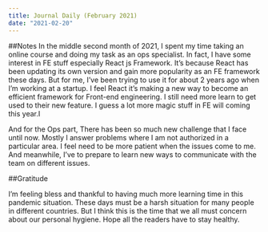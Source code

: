 ```yaml
---
title: Journal Daily (February 2021)
date: "2021-02-20"
---
```


##Notes
In the middle second month of 2021, I spent my time taking an online course and doing my task as an ops specialist. In fact, I have some interest in FE stuff especially React js Framework. It’s because React has been updating its own version and gain more popularity as an FE framework these days. But for me, I’ve been trying to use it for about 2 years ago when I’m working at a startup. I feel React it’s making a new way to become an efficient framework for Front-end engineering. I still need more learn to get used to their new feature. I guess a lot more magic stuff in FE will coming this year.I

And for the Ops part, There has been so much new challenge that I face until now. Mostly I answer problems where I am not authorized in a particular area. I feel need to be more patient when the issues come to me. And meanwhile, I’ve to prepare to learn new ways to communicate with the team on different issues.

##Gratitude

I’m feeling bless and thankful to having much more learning time in this pandemic situation. These days must be a harsh situation for many people in different countries. But I think this is the time that we all must concern about our personal hygiene. Hope all the readers have to stay healthy.

